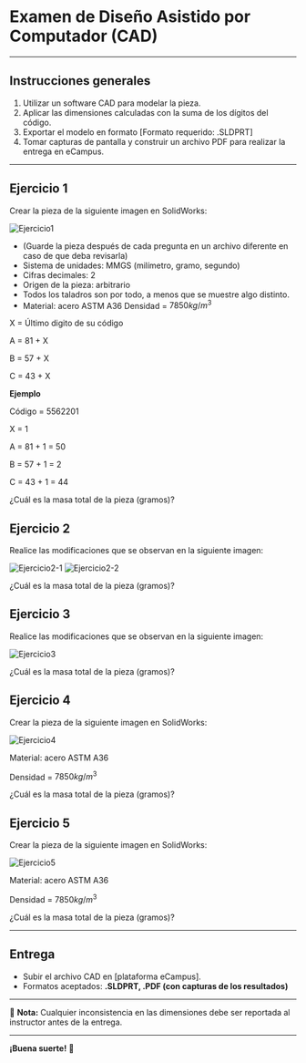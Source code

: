 # Examen de Diseño Asistido por Computador (CAD)  

---

## **Instrucciones generales**  
1. Utilizar un software CAD para modelar la pieza.  
2. Aplicar las dimensiones calculadas con la suma de los dígitos del código.  
3. Exportar el modelo en formato [Formato requerido: .SLDPRT]
4. Tomar capturas de pantalla y construir un archivo PDF para realizar la entrega en eCampus.

---

## Ejercicio 1

Crear la pieza de la siguiente imagen en SolidWorks:

![Ejercicio1](assets/ejercicio1.png)

- (Guarde la pieza después de cada pregunta en un archivo diferente en caso de que deba revisarla)
- Sistema de unidades: MMGS (milímetro, gramo, segundo)
- Cifras decimales: 2
- Origen de la pieza: arbitrario
- Todos los taladros son por todo, a menos que se muestre algo distinto.
- Material: acero ASTM A36
Densidad = $7850 kg/m^3$

X = Último digito de su código 

A = 81 + X

B = 57 + X

C = 43 + X

**Ejemplo** 

Código = 5562201 

X = 1 

A = 81 + 1 = 50

B = 57 + 1 = 2

C = 43 + 1 = 44

¿Cuál es la masa total de la pieza (gramos)?

## Ejercicio 2 

Realice las modificaciones que se observan en la siguiente imagen:

![Ejercicio2-1](assets/ejercicio2-1.png)
![Ejercicio2-2](assets/ejercicio2-2.png)

¿Cuál es la masa total de la pieza (gramos)?

## Ejercicio 3

Realice las modificaciones que se observan en la siguiente imagen:

![Ejercicio3](assets/ejercicio3.png)

¿Cuál es la masa total de la pieza (gramos)?

## Ejercicio 4

Crear la pieza de la siguiente imagen en SolidWorks:

![Ejercicio4](assets/Ejercicio4.jpg)

Material: acero ASTM A36

Densidad = $7850 kg/m^3$

¿Cuál es la masa total de la pieza (gramos)?

## Ejercicio 5

Crear la pieza de la siguiente imagen en SolidWorks:

![Ejercicio5](assets/Ejercicio5.jpg)

Material: acero ASTM A36

Densidad = $7850 kg/m^3$

¿Cuál es la masa total de la pieza (gramos)?


---

## **Entrega**  
- Subir el archivo CAD en [plataforma eCampus].  
- Formatos aceptados: **.SLDPRT, .PDF (con capturas de los resultados)**  

---

📌 **Nota:** Cualquier inconsistencia en las dimensiones debe ser reportada al instructor antes de la entrega.  

---

**¡Buena suerte!** 🎯  
